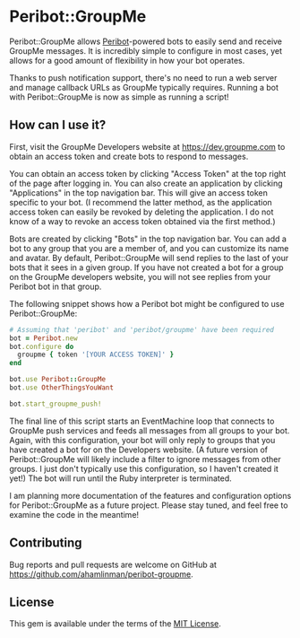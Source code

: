 # Peribot::GroupMe

Peribot::GroupMe allows [Peribot]-powered bots to easily send and receive
GroupMe messages. It is incredibly simple to configure in most cases, yet
allows for a good amount of flexibility in how your bot operates.

Thanks to push notification support, there's no need to run a web server and
manage callback URLs as GroupMe typically requires. Running a bot with
Peribot::GroupMe is now as simple as running a script!

## How can I use it?

First, visit the GroupMe Developers website at https://dev.groupme.com to
obtain an access token and create bots to respond to messages.

You can obtain an access token by clicking "Access Token" at the top right of
the page after logging in.  You can also create an application by clicking
"Applications" in the top navigation bar. This will give an access token
specific to your bot. (I recommend the latter method, as the application access
token can easily be revoked by deleting the application. I do not know of a way
to revoke an access token obtained via the first method.)

Bots are created by clicking "Bots" in the top navigation bar. You can add a
bot to any group that you are a member of, and you can customize its name and
avatar. By default, Peribot::GroupMe will send replies to the last of your bots
that it sees in a given group. If you have not created a bot for a group on the
GroupMe developers website, you will not see replies from your Peribot bot in
that group.

The following snippet shows how a Peribot bot might be configured to use
Peribot::GroupMe:

```ruby
# Assuming that 'peribot' and 'peribot/groupme' have been required
bot = Peribot.new
bot.configure do
  groupme { token '[YOUR ACCESS TOKEN]' }
end

bot.use Peribot::GroupMe
bot.use OtherThingsYouWant

bot.start_groupme_push!
```

The final line of this script starts an EventMachine loop that connects to
GroupMe push services and feeds all messages from all groups to your bot.
Again, with this configuration, your bot will only reply to groups that you
have created a bot for on the Developers website. (A future version of
Peribot::GroupMe will likely include a filter to ignore messages from other
groups. I just don't typically use this configuration, so I haven't created it
yet!) The bot will run until the Ruby interpreter is terminated.

I am planning more documentation of the features and configuration options for
Peribot::GroupMe as a future project. Please stay tuned, and feel free to
examine the code in the meantime!

## Contributing

Bug reports and pull requests are welcome on GitHub at
https://github.com/ahamlinman/peribot-groupme.

## License

This gem is available under the terms of the [MIT License].

<!-- Links -->
[MIT License]: http://opensource.org/licenses/MIT
[Peribot]: https://github.com/ahamlinman/peribot
